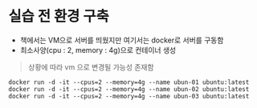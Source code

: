 # 실습 전 환경 구축

- 책에서는 VM으로 서버를 띄웠지만 여기서는 docker로 서버를 구동함
- 최소사양(cpu : 2, memory : 4g)으로 컨테이너 생성

> 상황에 따라 vm 으로 변경될 가능성 존재함

```shell
docker run -d -it --cpus=2 --memory=4g --name ubun-01 ubuntu:latest
docker run -d -it --cpus=2 --memory=4g --name ubun-02 ubuntu:latest
docker run -d -it --cpus=2 --memory=4g --name ubun-03 ubuntu:latest
```

